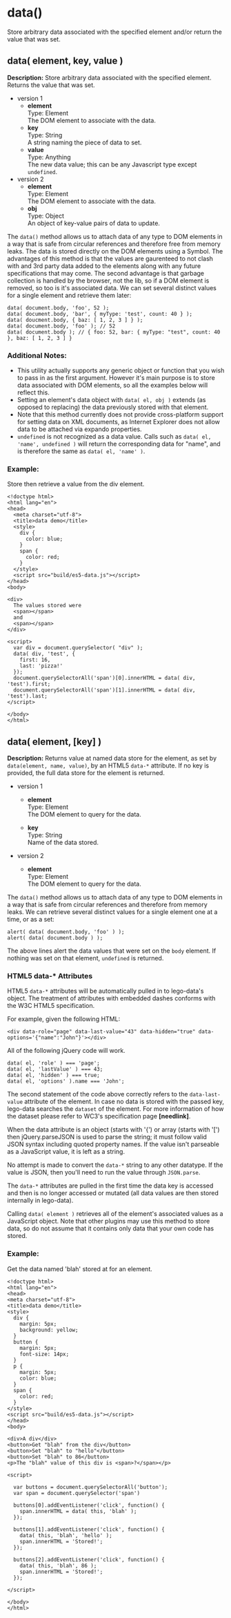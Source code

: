 # data()

Store arbitrary data associated with the specified element and/or return the value that was set.

## data( element, key, value )

**Description:** Store arbitrary data associated with the specified element. Returns the value that was set.

- version 1
  - **element**<br>
    Type: Element<br>
    The DOM element to associate with the data.
  - **key**<br>
    Type: String<br>
    A string naming the piece of data to set.
  - **value**<br>
    Type: Anything<br>
    The new data value; this can be any Javascript type except `undefined`.
- version 2
  - **element**<br>
    Type: Element<br>
    The DOM element to associate with the data.
  - **obj**<br>
    Type: Object<br>
    An object of key-value pairs of data to update.    
    

The `data()` method allows us to attach data of any type to DOM elements in a way that is safe from circular references and therefore free from memory leaks. The data is stored directly on the DOM elements using a Symbol. The advantages of this method is that the values are gaurenteed to not clash with and 3rd party data added to the elements along with any future specifications that may come. The second advantage is that garbage collection is handled by the browser, not the lib, so if a DOM element is removed, so too is it's associated data. We can set several distinct values for a single element and retrieve them later:

    data( document.body, 'foo', 52 );
    data( document.body, 'bar', { myType: 'test', count: 40 } );
    data( doucment.body, { baz: [ 1, 2, 3 ] } );
    data( document.body, 'foo' ); // 52
    data( document.body ); // { foo: 52, bar: { myType: "test", count: 40 }, baz: [ 1, 2, 3 ] }

### Additional Notes:

- This utility actually supports any generic object or function that you wish to pass in as the first argument. However it's main purpose is to store data associated with DOM elements, so all the examples below will reflect this.
- Setting an element's data object with `data( el, obj )` extends (as opposed to replacing) the data previously stored with that element.
- Note that this method currently does not provide cross-platform support for setting data on XML documents, as Internet Explorer does not allow data to be attached via expando properties.
- `undefined` is not recognized as a data value. Calls such as `data( el, 'name', undefined )` will return the corresponding data for "name", and is therefore the same as `data( el, 'name' )`.

### Example:

Store then retrieve a value from the div element.

    <!doctype html>
    <html lang="en">
    <head>
      <meta charset="utf-8">
      <title>data demo</title>
      <style>
        div {
          color: blue;
        }
        span {
          color: red;
        }
      </style>
      <script src="build/es5-data.js"></script>
    </head>
    <body>
 
    <div>
      The values stored were
      <span></span>
      and
      <span></span>
    </div>
 
    <script>
      var div = document.querySelector( "div" );
      data( div, 'test', {
        first: 16,
        last: 'pizza!'
      });
      document.querySelectorAll('span')[0].innerHTML = data( div, 'test').first;
      document.querySelectorAll('span')[1].innerHTML = data( div, 'test').last;
    </script>
     
    </body>
    </html>

## data( element, [key] )

**Description:** Returns value at named data store for the element, as set by `data(element, name, value)`, by an HTML5 `data-*` attribute. If no key is provided, the full data store for the element is returned.

- version 1
  - **element**<br>
    Type: Element<br>
    The DOM element to query for the data.
    
  - **key**<br>
    Type: String<br>
    Name of the data stored.
    
- version 2
  - **element**<br>
    Type: Element<br>
    The DOM element to query for the data.


The `data()` method allows us to attach data of any type to DOM elements in a way that is safe from circular references and therefore from memory leaks. We can retrieve several distinct values for a single element one at a time, or as a set:

    alert( data( document.body, 'foo' ) );
    alert( data( document.body ) );


The above lines alert the data values that were set on the `body` element. If nothing was set on that element, `undefined` is returned.


### HTML5 data-* Attributes

HTML5 `data-*` attributes will be automatically pulled in to lego-data's object. The treatment of attributes with embedded dashes conforms with the W3C HTML5 specification.

For example, given the following HTML:

    <div data-role="page" data-last-value="43" data-hidden="true" data-options='{"name":"John"}'></div>

All of the following jQuery code will work.

    data( el, 'role' ) === 'page';
    data( el, 'lastValue' ) === 43;
    data( el, 'hidden' ) === true;
    data( el, 'options' ).name === 'John';
    
The second statement of the code above correctly refers to the `data-last-value` attribute of the element. In case no data is stored with the passed key, lego-data searches the `dataset` of the element. For more information of how the dataset please refer to WC3's specification page **[needlink]**.

When the data attribute is an object (starts with '{') or array (starts with '[') then jQuery.parseJSON is used to parse the string; it must follow valid JSON syntax including quoted property names. If the value isn't parseable as a JavaScript value, it is left as a string.

No attempt is made to convert the `data-*` string to any other datatype. If the value is JSON, then you'll need to run the value through `JSON.parse`.

The `data-*` attributes are pulled in the first time the data key is accessed and then is no longer accessed or mutated (all data values are then stored internally in lego-data).

Calling `data( element )` retrieves all of the element's associated values as a JavaScript object. Note that other plugins may use this method to store data, so do not assume that it contains only data that your own code has stored.

### Example:

Get the data named 'blah' stored at for an element.

    <!doctype html>
    <html lang="en">
    <head>
    <meta charset="utf-8">
    <title>data demo</title>
    <style>
      div {
        margin: 5px;
        background: yellow;
      }
      button {
        margin: 5px;
        font-size: 14px;
      }
      p {
        margin: 5px;
        color: blue;
      }
      span {
        color: red;
      }
    </style>
    <script src="build/es5-data.js"></script>
    </head>
    <body>
    
    <div>A div</div>
    <button>Get "blah" from the div</button>
    <button>Set "blah" to "hello"</button>
    <button>Set "blah" to 86</button>
    <p>The "blah" value of this div is <span>?</span></p>
    
    <script>
    
      var buttons = document.querySelectorAll('button');
      var span = document.querySelector('span')
      
      buttons[0].addEventListener('click', function() {
        span.innerHTML = data( this, 'blah' );
      });
      
      buttons[1].addEventListener('click', function() {
        data( this, 'blah', 'hello' );
        span.innerHTML = 'Stored!';
      });
      
      buttons[2].addEventListener('click', function() {
        data( this, 'blah', 86 );
        span.innerHTML = 'Stored!';
      });

    </script>
    
    </body>
    </html>
